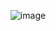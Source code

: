 <p align="center">
  <img src="https://github.com/user-attachments/assets/4aed0d00-90bd-4979-a6e2-38b05401e9f4" alt="image" />
</p>
